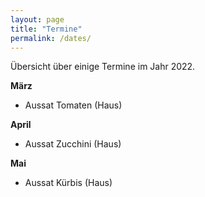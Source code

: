 ```yaml
---
layout: page
title: "Termine"
permalink: /dates/
---
```


Übersicht über einige Termine im Jahr 2022.

**März**
* Aussat Tomaten (Haus)

**April**
* Aussat Zucchini (Haus)

**Mai**
* Aussat Kürbis (Haus)